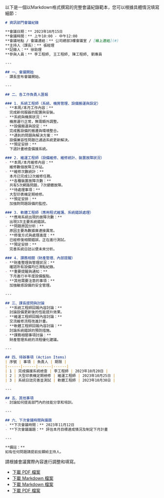 以下是一個以Markdown格式撰寫的完整會議紀錄範本，您可以根據具體情況填寫細節：

```markdown
# 資訊部門會議紀錄

**會議日期：** 2023年10月15日  
**會議時間：** 上午10:00 - 中午12:00  
**會議地點 / 會議連結：** 公司總部3樓會議室 / [線上連結](#)  
**主持人（課長）：** 張經理  
**記錄人：** 徐助理  
**參與人員：** 李工程師, 王工程師, 陳工程師, 劉專員  

---

## 一、會議開始
- 課長宣布會議開始。

---

## 二、各工作負責人匯報

### 1. 系統工程師（系統、機房管理、設備搬運與設定）
- **本周/本月工作內容：**  
  完成新伺服器的配置與安裝。
- **系統與機房狀況：**  
  機房運行正常，無需額外調整。
- **設備搬運與設定：**  
  完成舊設備的搬遷與環境整合。
- **遇到的問題與解決方案：**  
  設備兼容性問題已通過系統更新解決。
- **預定安排：**  
  下週計畫檢查備援系統。

### 2. 維運工程師（設備維修、維修統計、裝置故障狀況）
- **本周/本月維修內容：**  
  維修數個故障工作站。
- **維修次數統計：**  
  本月已完成12次維修任務。
- **各種裝置故障次數：**  
  共有5次網路問題，7次硬體故障。
- **待處理事項：**  
  大型印表機定期檢修。
- **預定安排：**  
  加強對問題設備的監控。

### 3. 軟體工程師（應用程式維護、系統錯誤處理）
- **應用系統出現的故障次數：**  
  出現3次主要系統錯誤。
- **問題原因分析：**  
  原因主要為數據庫連接異常。
- **修復方式與處理進度：**  
  已經修復相關錯誤，正在進行測試。
- **預定安排：**  
  完善系統日誌以便未來分析。

### 4. 課務相關（財產管理、內部提醒）
- **財產整理與管理狀況：**  
  確認所有設備均已清點紀錄。
- **重要提醒與通知：**  
  下月進行半年度設備盤點。
- **其他需要注意的事項：**  
  加強敏感設備的安全管理。

---

## 三、課長提問與討論
- **系統工程師回報內容討論：**  
  討論設備更新後的性能提升效果。
- **維運工程師回報內容討論：**  
  交流維修流程改進計畫。
- **軟體工程師回報內容討論：**  
  討論系統錯誤的預防措施。
- **課務相關事項討論：**  
  財產管理系統的流程優化建議。

---

## 四、待辦事項 (Action Items)
| 序號 | 事項 | 負責人 | 期限 |
|------|------|------|------|
| 1 | 完成備援系統檢查 | 李工程師 | 2023年10月20日 |
| 2 | 大型印表機定期檢修 | 維運工程師 | 2023年10月25日 |
| 3 | 系統日誌完善並測試 | 軟體工程師 | 2023年10月30日 |

---

## 五、其他事項
- 討論如何提高部門內的技能分享和培訓。

---

## 六、下次會議時間與議題
- **下次會議時間：** 2023年11月12日
- **下次會議議題：** 評估本月目標達成情況及制定下月計畫

---

**備註：**  
如有任何問題請提前反饋給主持人。
```

請根據會議實際內容進行調整和填寫。
- [下載 PDF 檔案](/download/things_-1700691442140506095.pdf)
- [下載 Markdown 檔案](/download/things_5845100888860204901.md)
- [下載 Markdown 檔案](/download/things_-3847926787029304372.md)
- [下載 PDF 檔案](/download/things_-6934507613789862385.pdf)